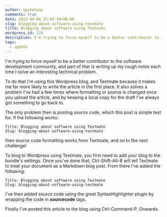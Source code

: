 ```yaml
---
author: spikeheap
comments: true
date: 2012-04-04 15:04:39+00:00
slug: blogging-about-software-using-textmate
title: Blogging about software using Textmate
wordpress_id: 129
description: I'm trying to force myself to be a better contributor to the software development community, and part of that is writing up my rough notes each time I solve an interesting technical problem
tags: 
  - update
---
```


I'm trying to force myself to be a better contributor to the software development community, and part of that is writing up my rough notes each time I solve an interesting technical problem.

To do that I'm using this Wordpress blog, and Textmate because it makes me far more likely to write the article in the first place. It also solves a problem I've had a few times where formatting or source is changed once you upload the article, and by keeping a local copy for the draft I've always got something to go back to. 

The only problem then is posting source code, which this post is simple test for. If the following works:

```
Title: Blogging about software using Textmate
Slug: blogging-about-software-using-textmate
```

then source code formatting works from Textmate, and on to the next challenge!

To blog to Wordpress using Textmate, you first need to add your blog to the bundle's settings. Once you've done that, Ctrl-Shift-Alt-B will tell Textmate to treat your document as a Markdown blog post. From there I've added the following:

```
Title: Blogging about software using Textmate
Slug: blogging-about-software-using-textmate
```

I've then added source code using the great SyntaxHighlighter plugin by wrapping the code in **sourcecode** tags.

Finally I've posted this article to the blog using Ctrl-Command-P. Onwards.
